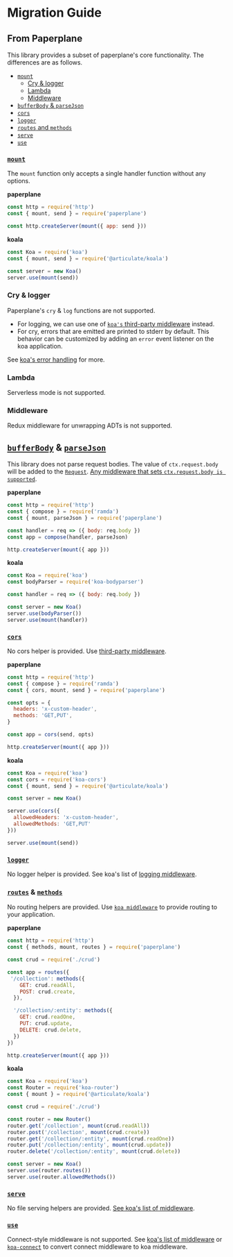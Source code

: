 # Migration Guide

## From Paperplane

This library provides a subset of paperplane's core functionality. The differences are as follows.

* [`mount`](#mount)
  * [Cry & logger](#cry--logger)
  * [Lambda](#lambda)
  * [Middleware](#middleware)
* [`bufferBody` & `parseJson`](#bufferbody--parsejson) 
* [`cors`](#cors)
* [`logger`](#logger)
* [`routes` and `methods`](#routes--methods)
* [`serve`](#serve)
* [`use`](#use)

### [`mount`](API.md#mount)

The `mount` function only accepts a single handler function without any options.

**paperplane**
```js
const http = require('http')
const { mount, send } = require('paperplane')

const http.createServer(mount({ app: send }))
```

**koala**
```js
const Koa = require('koa')
const { mount, send } = require('@articulate/koala')

const server = new Koa()
server.use(mount(send))
```

### Cry & logger

Paperplane's `cry` & `log` functions are not supported.
* For logging, we can use one of [`koa's` third-party middleware](https://github.com/koajs/koa/wiki#logging) instead.
* For cry, errors that are emitted are printed to stderr by default. This behavior can be customized by adding an `error` event listener on the koa application.

See [koa's error handling](https://github.com/koajs/koa/blob/master/docs/error-handling.md) for more.

### Lambda

Serverless mode is not supported.

### Middleware

Redux middleware for unwrapping ADTs is not supported.

## [`bufferBody`](https://github.com/articulate/paperplane/blob/v3.1.1/docs/API.md#bufferbody) & [`parseJson`](https://github.com/articulate/paperplane/blob/v3.1.1/docs/API.md#parsejson)

This library does not parse request bodies. The value of `ctx.request.body` will be added to the [`Request`](getting-started.md#request-object). [Any middleware that sets `ctx.request.body is supported`](https://github.com/koajs/koa/wiki#body-parsing).

**paperplane**
```js
const http = require('http')
const { compose } = require('ramda')
const { mount, parseJson } = require('paperplane')

const handler = req => ({ body: req.body })
const app = compose(handler, parseJson)

http.createServer(mount({ app }))
```

**koala**
```js
const Koa = require('koa')
const bodyParser = require('koa-bodyparser')

const handler = req => ({ body: req.body })

const server = new Koa()
server.use(bodyParser())
server.use(mount(handler))
```

### [`cors`](https://github.com/articulate/paperplane/blob/v3.1.1/docs/API.md#cors)

No cors helper is provided. Use [third-party middleware](https://github.com/koajs/cors).

**paperplane**
```js
const http = require('http')
const { compose } = require('ramda')
const { cors, mount, send } = require('paperplane')

const opts = {
  headers: 'x-custom-header',
  methods: 'GET,PUT',
}

const app = cors(send, opts)

http.createServer(mount({ app }))
```

**koala**
```js
const Koa = require('koa')
const cors = require('koa-cors')
const { mount, send } = require('@articulate/koala')

const server = new Koa()

server.use(cors({
  allowedHeaders: 'x-custom-header',
  allowedMethods: 'GET,PUT'
}))

server.use(mount(send))
```

### [`logger`](https://github.com/articulate/paperplane/blob/v3.1.1/docs/API.md#logger)

No logger helper is provided. See koa's list of [logging middleware](https://github.com/koajs/koa/wiki#logging).

### [`routes`](https://github.com/articulate/paperplane/blob/v3.1.1/docs/API.md#routes) & [`methods`](https://github.com/articulate/paperplane/blob/v3.1.1/docs/API.md#methods)

No routing helpers are provided. Use [`koa middleware`](https://github.com/koajs/koa/wiki#routing-and-mounting) to provide routing to your application.

**paperplane**
```js
const http = require('http')
const { methods, mount, routes } = require('paperplane')

const crud = require('./crud')

const app = routes({
 '/collection': methods({
    GET: crud.readAll,
    POST: crud.create,
  }),

  '/collection/:entity': methods({
    GET: crud.readOne,
    PUT: crud.update,
    DELETE: crud.delete,
  })
})

http.createServer(mount({ app }))
```

**koala**
```js
const Koa = require('koa')
const Router = require('koa-router')
const { mount } = require('@articulate/koala')

const crud = require('./crud')

const router = new Router()
router.get('/collection', mount(crud.readAll))
router.post('/collection', mount(crud.create))
router.get('/collection/:entity', mount(crud.readOne))
router.put('/collection/:entity', mount(crud.update))
router.delete('/collection/:entity', mount(crud.delete))

const server = new Koa()
server.use(router.routes())
server.use(router.allowedMethods())
```

### [`serve`](https://github.com/articulate/paperplane/blob/v3.1.1/docs/API.md#serve)

No file serving helpers are provided. [See koa's list of middleware](https://github.com/koajs/koa/wiki#file-serving).

### [`use`](https://github.com/articulate/paperplane/blob/v3.1.1/docs/API.md#use)

Connect-style middleware is not supported. See [koa's list of middleware](https://github.com/koajs/koa/wiki) or [`koa-connect`](https://github.com/vkurchatkin/koa-connect) to convert connect middleware to koa middleware.
